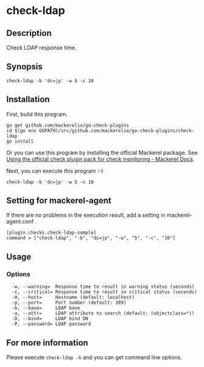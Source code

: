 # check-ldap

## Description

Check LDAP response time.

## Synopsis
```
check-ldap -b 'dc=jp' -w 5 -c 10
```

## Installation

First, build this program.

```
go get github.com/mackerelio/go-check-plugins
cd $(go env GOPATH)/src/github.com/mackerelio/go-check-plugins/check-ldap
go install
```

Or you can use this program by installing the official Mackerel package. See [Using the official check plugin pack for check monitoring - Mackerel Docs](https://mackerel.io/docs/entry/howto/mackerel-check-plugins).


Next, you can execute this program :-)

```
check-ldap -b 'dc=jp' -w 5 -c 10
```


## Setting for mackerel-agent

If there are no problems in the execution result, add a setting in mackerel-agent.conf .

```
[plugin.checks.check-ldap-sample]
command = ["check-ldap", "-b", "dc=jp", "-w", "5", "-c", "10"]
```

## Usage
### Options

```
  -w, --warning=  Response time to result in warning status (seconds)
  -c, --critical= Response time to result in critical status (seconds)
  -H, --host=     Hostname (default: localhost)
  -p, --port=     Port number (default: 389)
  -b, --base=     LDAP base
  -a, --attr=     LDAP attribute to search (default: (objectclass=*))
  -D, --bind=     LDAP bind DN
  -P, --password= LDAP password
```

## For more information

Please execute `check-ldap -h` and you can get command line options.
